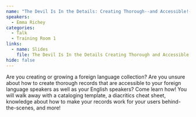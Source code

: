 ```yaml
---
name: "The Devil Is In the Details: Creating Thorough--and Accessible!--Foreign Language Records"
speakers:
  - Emma Richey
categories:
  - Talk
  - Training Room 1
links:
  - name: Slides
    file: The Devil Is In the Details Creating Thorough and Accessible Foreign Language Records.pdf
hide: false
---
```


Are you creating or growing a foreign language collection? Are you unsure about how to create thorough records that are accessible to your foreign language speakers as well as your English speakers? Come learn how! You will walk away with a cataloging template, a diacritics cheat sheet, knowledge about how to make your records work for your users behind-the-scenes, and more!